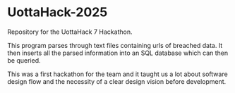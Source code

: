 # UottaHack-2025

Repository for the UottaHack 7 Hackathon.

This program parses through text files containing urls of breached data.
It then inserts all the parsed information into an SQL database which can then be queried.

This was a first hackathon for the team and it taught us a lot about software design flow and
the necessity of a clear design vision before development.
